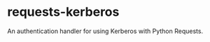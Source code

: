 requests-kerberos
=================

An authentication handler for using Kerberos with Python Requests.